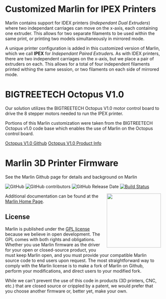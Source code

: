 # Customized Marlin for IPEX Printers


Marlin contains support for IDEX printers (*Independant Dual Extruders*) where two independant carriages can move on the x-axis, each containing one extruder. This allows for two separate filaments to be used within the same print, or printing two models simultaneously in mirrored mode. 

A unique printer configuration is added in this customized version of Marlin, which we call **IPEX** for *Independant Paired Extruder*s. As with IDEX printers, there are two independent carriages on the x-axis, but we place a pair of extruders on each. This allows for a total of four independent filaments printed withing the same session, or two filaments on each side of mirrored mode. 

# BIGTREETECH Octopus V1.0

Our solution utilizes the BIGTREETECH Octopus V1.0 motor control board to drive the 8 stepper motors needed to run the IPEX printer.

Portions of this Marlin customization were taken from the BIGTREETECH Octopus v1.0 code base which enables the use of Marlin on the Octopus control board.

[Octopus V1.0 Github](https://github.com/bigtreetech/BIGTREETECH-OCTOPUS-V1.0/tree/master/Firmware/Marlin-bugfix-2.0.9.3.x)
[Octopus V1.0 Product Info](https://biqu.equipment/en-au/collections/control-board/products/bigtreetech-octopus-v1-1?gclid=CjwKCAiApvebBhAvEiwAe7mHSP9-mZzHdbQjxB_1DrQDPsfona7W1Jz2poWtOh5z_JgSiBTobKbg0BoCGgkQAvD_BwE)

# Marlin 3D Printer Firmware

See the Marlin Github page for details and background on Marlin

![GitHub](https://img.shields.io/github/license/marlinfirmware/marlin.svg)
![GitHub contributors](https://img.shields.io/github/contributors/marlinfirmware/marlin.svg)
![GitHub Release Date](https://img.shields.io/github/release-date/marlinfirmware/marlin.svg)
[![Build Status](https://github.com/MarlinFirmware/Marlin/workflows/CI/badge.svg?branch=bugfix-2.0.x)](https://github.com/MarlinFirmware/Marlin/actions)

<img align="right" width=175 src="buildroot/share/pixmaps/logo/marlin-250.png" />

Additional documentation can be found at the [Marlin Home Page](https://marlinfw.org/).

## License

Marlin is published under the [GPL license](/LICENSE) because we believe in open development. The GPL comes with both rights and obligations. Whether you use Marlin firmware as the driver for your open or closed-source product, you must keep Marlin open, and you must provide your compatible Marlin source code to end users upon request. The most straightforward way to comply with the Marlin license is to make a fork of Marlin on Github, perform your modifications, and direct users to your modified fork.

While we can't prevent the use of this code in products (3D printers, CNC, etc.) that are closed source or crippled by a patent, we would prefer that you choose another firmware or, better yet, make your own.
